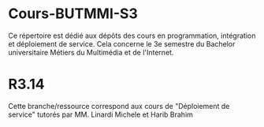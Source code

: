 # Cours-BUTMMI-S3
Ce répertoire est dédié aux dépôts des cours en programmation, intégration et déploiement de service. 
Cela concerne le 3e semestre du Bachelor universitaire Métiers du Multimédia et de l'Internet.

# R3.14 
Cette branche/ressource correspond aux cours de "Déploiement de service" tutorés par MM. Linardi Michele et Harib Brahim
